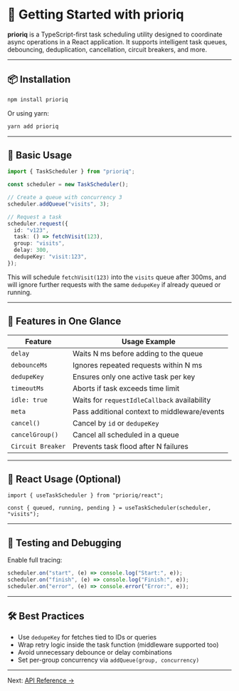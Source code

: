 # 🚀 Getting Started with prioriq

**prioriq** is a TypeScript-first task scheduling utility designed to coordinate async operations in a React application. It supports intelligent task queues, debouncing, deduplication, cancellation, circuit breakers, and more.

---

## 📦 Installation

```bash
npm install prioriq
```

Or using yarn:

```bash
yarn add prioriq
```

---

## 🧠 Basic Usage

```ts
import { TaskScheduler } from "prioriq";

const scheduler = new TaskScheduler();

// Create a queue with concurrency 3
scheduler.addQueue("visits", 3);

// Request a task
scheduler.request({
  id: "v123",
  task: () => fetchVisit(123),
  group: "visits",
  delay: 300,
  dedupeKey: "visit:123",
});
```

This will schedule `fetchVisit(123)` into the `visits` queue after 300ms, and will ignore further requests with the same `dedupeKey` if already queued or running.

---

## 🧩 Features in One Glance

| Feature           | Usage Example                                |
| ----------------- | -------------------------------------------- |
| `delay`           | Waits N ms before adding to the queue        |
| `debounceMs`      | Ignores repeated requests within N ms        |
| `dedupeKey`       | Ensures only one active task per key         |
| `timeoutMs`       | Aborts if task exceeds time limit            |
| `idle: true`      | Waits for `requestIdleCallback` availability |
| `meta`            | Pass additional context to middleware/events |
| `cancel()`        | Cancel by `id` or `dedupeKey`                |
| `cancelGroup()`   | Cancel all scheduled in a queue              |
| `Circuit Breaker` | Prevents task flood after N failures         |

---

## 🧩 React Usage (Optional)

```tsx
import { useTaskScheduler } from "prioriq/react";

const { queued, running, pending } = useTaskScheduler(scheduler, "visits");
```

---

## 🧪 Testing and Debugging

Enable full tracing:

```ts
scheduler.on("start", (e) => console.log("Start:", e));
scheduler.on("finish", (e) => console.log("Finish:", e));
scheduler.on("error", (e) => console.error("Error:", e));
```

---

## 🛠 Best Practices

- Use `dedupeKey` for fetches tied to IDs or queries
- Wrap retry logic inside the task function (middleware supported too)
- Avoid unnecessary debounce or delay combinations
- Set per-group concurrency via `addQueue(group, concurrency)`

---

Next: [API Reference →](https://champ8644.github.io/prioriq/api-reference)

